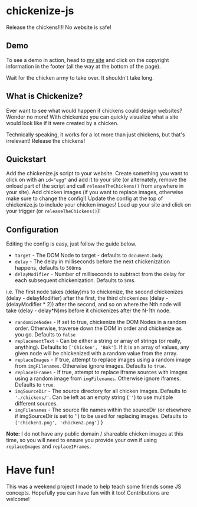 # chickenize-js
Release the chickens!!!! No website is safe!

## Demo

To see a demo in action, head to [my site](http://www.dszymczak.com) and 
click on the copyright information in the footer (all the way at the bottom of the page).

Wait for the chicken army to take over. It shouldn't take long.

## What is Chickenize?

Ever want to see what would happen if chickens could design websites? Wonder no more!
With chickenize you can quickly visualize what a site would look like if it were created by a chicken.

Technically speaking, it works for a lot more than just chickens, but that's irrelevant! Release the chickens!

## Quickstart

Add the chickenize.js script to your website.
Create something you want to click on with an `id="egg"` and add it to your site (or alternately, remove the onload part of the script and call `releaseTheChickens()` from anywhere in your site).
Add chicken images (if you want to replace images, otherwise make sure to change the config!)
Update the config at the top of chickenize.js to include your chicken images!
Load up your site and click on your trigger (or `releaseTheChickens()`)!

## Configuration

Editing the config is easy, just follow the guide below.

 - `target` - The DOM Node to target - defaults to `document.body`
 - `delay` - The delay in milliseconds before the next chickenization happens, defaults to `500`ms
 - `delayModifier` - Number of milliseconds to subtract from the delay for each subsequent chickenization. Defaults to `5`ms.
 
 i.e. The first node takes (delay)ms to chickenize, the second chickenizes (delay - delayModifier) after the first, the third chickenizes (delay - (delayModifier \* 2)) after the second, and so on where the Nth node will take (delay - delay\*N)ms before it chickenizes after the N-1th node.

 - `randomizeNodes` - If set to true, chickenize the DOM Nodes in a random order. Otherwise, traverse down the DOM in order and chickenize as you go. Defaults to `false`
- `replacementText` - Can be either a string or array of strings (or really, anything). Defaults to `['Chicken', 'Bok']`. If it is an array of values, any given node will be chickenized with a random value from the array.
 - `replaceImages` - If true, attempt to replace images using a random image from `imgFilenames`. Otherwise ignore images. Defaults to `true`.
 - `replaceIFrames` - If true, attempt to replace iframe sources with images using a random image from `imgFilenames`. Otherwise ignore iframes. Defaults to `true`.
 - `imgSourceDir` - The source directory for all chicken images. Defaults to `'./chickens/'`. Can be left as an empty string (`''`) to use multiple different sources.
 - `imgFilenames` - The source file names within the sourceDir (or elsewhere if imgSourceDir is set to '') to be used for replacing images. Defaults to `['chicken1.png', 'chicken2.png']`
}

**Note:** I do not have any public domain / shareable chicken images at this time, so you will need to ensure you provide your own if using `replaceImages` and `replaceIFrames`.

# Have fun!

This was a weekend project I made to help teach some friends some JS concepts. Hopefully you can have fun with it too!
Contributions are welcome!
